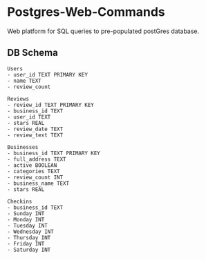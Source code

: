 # Postgres-Web-Commands
Web platform for SQL queries to pre-populated postGres database.

## DB Schema
```
Users
- user_id TEXT PRIMARY KEY
- name TEXT
- review_count

Reviews
- review_id TEXT PRIMARY KEY
- business_id TEXT
- user_id TEXT
- stars REAL
- review_date TEXT
- review_text TEXT

Businesses
- business_id TEXT PRIMARY KEY
- full_address TEXT
- active BOOLEAN
- categories TEXT
- review_count INT
- business_name TEXT
- stars REAL

Checkins
- business_id TEXT
- Sunday INT
- Monday INT
- Tuesday INT
- Wednesday INT
- Thursday INT
- Friday INT
- Saturday INT
```
